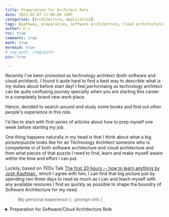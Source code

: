 ```yaml
---
title: Preperation for Architect Role
date: 2023-02-07 11:00:00 +GMT
categories: [Architecture, Application]
tags: [pathway, preparation, software architecture, cloud architecture]
author: h_s
toc: true
comments: true
math: true
mermaid: true
# img_path: /img/path/
pin: true

---
```


Recently I've been promoted as technology architect (both software and cloud architect).
I found it quite hard to find a best way to describle what is my duties about before start day! 
I feel,performaing as technology architect can be quite confusing journey specailly when you are starting this career in a completely brand new work place. 

Hence, decided to search around and study some books and find out other people's experience in this role.  

I'd like to start with first series of articles about how to prep myself one week before starting my job.


One thing happens naturally in my head is that I think about what a big picture/puzzle looks like for an Technology Architect someone who is competente in of both software architecture and cloud architecture and then what pieces of that puzzle I need to find, learn and make myself aware within the time and effort I can put.

Luckily, based on TEDx Talk <a href="https://www.youtube.com/watch?v=5MgBikgcWnY"> The first 20 hours -- how to learn anything by Josh Kaufman </a>, which I agree with him, I can find that big picture just by spending two three days to read as much as I can and teach myself with any available resoures I find as quickly as possible to shape the boundry of Software Architecture for my need.

> My personal experience
{: .prompt-info }

<details>
<summary>Preperation for Software/Cloud Architecture Role</summary>
<pre> 
I'd like to start taking these steps for the preperation period: 

`Preperation`:

  1. Study online cources 
     * writing a page here with short description as my take aways

  2. Study related Articles and Books
     * giving me my opinion about each resrouce
     * pointing out to key practical approach in each

  3. Find out what are the key activiity needed for this role
     * explaining what actions I like to do 

  4. Practicing an imaginarey context
     * applying what I learnt into practice with a sample project

</pre>
</details>    

